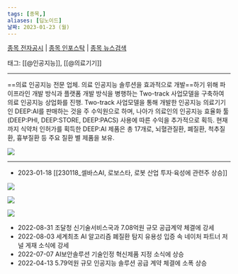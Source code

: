 ```yaml
---
tags: [종목,]
aliases: [딥노이드]
날짜: 2023-01-23 (월)
---
```

[종목 전자공시](https://finance.naver.com/item/dart.naver?code=315640) |  [종목 인포스탁](https://www.infostock.co.kr/site/3d/3d_show.asp?codename=315640) | [종목 뉴스검색](https://m.search.naver.com/search.naver?where=m_news&sm=mtb_jum&query=딥노이드)

태그: [[@인공지능]], [[@의료기기]]

___

==의료 인공지능 전문 업체. 의료 인공지능 솔루션을 효과적으로 개발==하기 위해 파이프라인 개발 방식과 플랫폼 개발 방식을 병행하는 Two-track 사업모델을 구축하여 의료 인공지능 상업화를 진행. Two-track 사업모델을 통해 개발한 인공지능 의료기기인 DEEP:AI를 판매하는 것을 주 수익원으로 하며, 나아가 의료인의 인공지능 효율화 툴(DEEP:PHI, DEEP:STORE, DEEP:PACS) 사용에 따른 수익을 추가적으로 획득. 현재까지 식약처 인허가를 획득한 DEEP:AI 제품은 총 17개로, 뇌혈관질환, 폐질환, 척추질환, 흉부질환 등 주요 질환 별 제품을 보유.

![](https://i.imgur.com/QUzkQib.png)

___

- 2023-01-18 [[230118_셀바스AI, 로보스타, 로봇 산업 투자·육성에 관련주 상승]]

![](https://i.imgur.com/mzXlx2h.png)

![](https://i.imgur.com/iuezlZG.png)

![](https://i.imgur.com/vvFa8T3.png)


- 2022-08-31  조달청 신기술서비스국과 7.08억원 규모 공급계약 체결에 강세
- 2022-08-03  세계최초 AI 알고리즘 폐질환 탐지 유용성 입증 속 네이처 파트너 저널 게재 소식에 강세
- 2022-07-07  AI보안솔루션 기술인정 혁신제품 지정 소식에 상승
- 2022-04-13  5.79억원 규모 인공지능 솔루션 공급 계약 체결에 소폭 상승